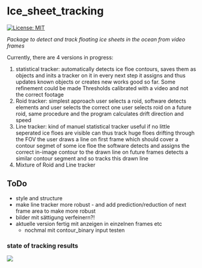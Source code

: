 # Ice_sheet_tracking
[![License: MIT](https://img.shields.io/badge/License-MIT-yellow.svg)](https://opensource.org/licenses/MIT)


_Package to detect and track floating ice sheets in the ocean from video frames_


Currently, there are 4 versions in progress:
1. statistical tracker:
   automatically detects ice floe contours, saves them as objects and inits a tracker on it
   in every next step it assigns and thus updates known objects or creates new
   works good so far. Some refinement could be made
   Thresholds calibrated with a video and not the correct footage
2. Roid tracker:
   simplest approach
   user selects a roid, software detects elements and user selects the correct one
   user selects roid on a future roid, same procedure and the program calculates
   drift direction and speed
3. Line tracker:
   kind of manuel statistical tracker
   useful if no little seperated ice floes are visible
   can thus track huge floes drifting through the FOV
   the user draws a line on first frame which should cover a contour segmet of
   some ice floe
   the software detects and assigns the correct in-image contour to the drawn line
   on future frames detects a similar contour segment and so tracks this drawn line
4. Mixture of Roid and Line tracker 


## ToDo

- style and structure
- make line tracker more robust
      - and add prediction/reduction of next frame area to make more robust
- bilder mit sättigung verfeinern?!
- aktuelle version fertig mit anzeigen in einzelnen frames etc
    - nochmal mit contour_binary input testen



### state of tracking results
<img src="tracked_ice_ex.png">
